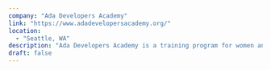 ```yaml
---
company: "Ada Developers Academy"
link: "https://www.adadevelopersacademy.org/"
location:
  - "Seattle, WA"
description: "Ada Developers Academy is a training program for women and gender diverse people who want to become software developers."
draft: false
---
```


